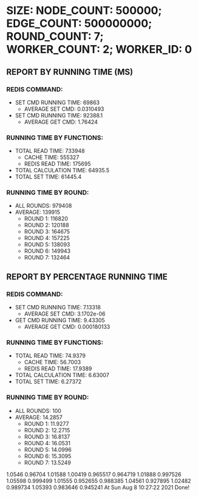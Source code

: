 
# SIZE: NODE_COUNT: 500000; EDGE_COUNT: 500000000; ROUND_COUNT: 7; WORKER_COUNT: 2; WORKER_ID: 0

## REPORT BY RUNNING TIME (MS)

 ### REDIS COMMAND:

  + SET CMD RUNNING TIME: 69863
    + AVERAGE SET CMD: 0.0310493
  + SET CMD RUNNING TIME: 92388.1
    + AVERAGE GET CMD: 1.76424

 ### RUNNING TIME BY FUNCTIONS:

  + TOTAL READ TIME: 733948
    + CACHE TIME: 555327
    + REDIS READ TIME: 175695
  + TOTAL CALCULATION TIME: 64935.5
  + TOTAL SET TIME: 61445.4

 ### RUNNING TIME BY ROUND:

  + ALL ROUNDS: 979408
  + AVERAGE: 139915
     + ROUND 1: 116820
     + ROUND 2: 120188
     + ROUND 3: 164675
     + ROUND 4: 157225
     + ROUND 5: 138093
     + ROUND 6: 149943
     + ROUND 7: 132464

## REPORT BY PERCENTAGE RUNNING TIME

 ### REDIS COMMAND:

  + SET CMD RUNNING TIME: 7.13318
    + AVERAGE SET CMD: 3.1702e-06
  + GET CMD RUNNING TIME: 9.43305
    + AVERAGE GET CMD: 0.000180133

 ### RUNNING TIME BY FUNCTIONS:

  + TOTAL READ TIME: 74.9379
    + CACHE TIME: 56.7003
    + REDIS READ TIME: 17.9389
  + TOTAL CALCULATION TIME: 6.63007
  + TOTAL SET TIME: 6.27372

 ### RUNNING TIME BY ROUND:

  + ALL ROUNDS: 100
  + AVERAGE: 14.2857
     + ROUND 1: 11.9277
     + ROUND 2: 12.2715
     + ROUND 3: 16.8137
     + ROUND 4: 16.0531
     + ROUND 5: 14.0996
     + ROUND 6: 15.3095
     + ROUND 7: 13.5249

1.0546 0.96704 1.01588 1.00419 0.965517 0.964719 1.01888 0.997526 1.05598 0.999499 1.01555 0.952655 0.988385 1.04561 0.927895 1.02482 0.989734 1.05393 0.983646 0.945241 At Sun Aug  8 10:27:22 2021
    Done!
